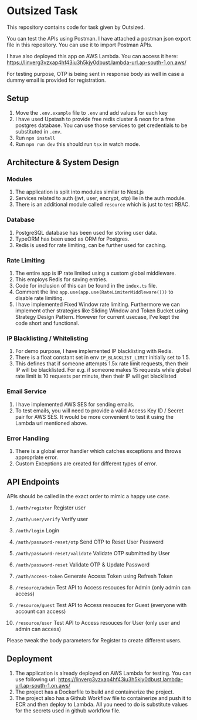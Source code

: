 # Outsized Task

This repository contains code for task given by Outsized.

You can test the APIs using Postman. I have attached a postman json export file in this repository. You can use it to import Postman APIs.

I have also deployed this app on AWS Lambda. You can access it here: https://linverg3vzxap4hf43iu3h5kjy0dbust.lambda-url.ap-south-1.on.aws/

For testing purpose, OTP is being sent in response body as well in case a dummy email is provided for registration.

## Setup

1. Move the `.env.example` file to `.env` and add values for each key
2. I have used Upstash to provide free redis cluster & neon for a free postgres database. You can use those services to get credentials to be substituted in `.env`.
3. Run `npm install`
4. Run `npm run dev` this should run `tsx` in watch mode.

## Architecture & System Design
### Modules
1. The application is split into modules similar to Nest.js
2. Services related to auth (jwt, user, encrypt, otp) lie in the auth module. 
3. There is an additional module called `resource` which is just to test RBAC.

### Database
1. PostgreSQL database has been used for storing user data.
2. TypeORM has been used as ORM for Postgres.
2. Redis is used for rate limiting, can be further used for caching.

### Rate Limiting
1. The entire app is IP rate limited using a custom global middleware. 
2. This employs Redis for saving entries. 
3. Code for inclusion of this can be found in the `index.ts` file.
4. Comment the line `app.use(app.use(RateLimiterMiddleware()))` to disable rate limiting.
5. I have implemented Fixed Window rate limiting. Furthermore we can implement other strategies like Sliding Window and Token Bucket using Strategy Design Pattern. However for current usecase, I've kept the code short and functional.

### IP Blacklisting / Whitelisting
1. For demo purpose, I have implemented IP blacklisting with Redis. 
2. There is a float constant set in env `IP_BLACKLIST_LIMIT` initially set to 1.5.
3. This defines that if someone attempts 1.5x rate limit requests, then their IP will be blacklisted. For e.g. if someone makes 15 requests while global rate limit is 10 requests per minute, then their IP will get blacklisted

### Email Service
1. I have implemented AWS SES for sending emails.
2. To test emails, you will need to provide a valid Access Key ID / Secret pair for AWS SES. It would be more convenient to test it using the Lambda url mentioned above.

### Error Handling
1. There is a global error handler which catches exceptions and throws appropriate error.
2. Custom Exceptions are created for different types of error.

## API Endpoints
APIs should be called in the exact order to mimic a happy use case.
1. `/auth/register` Register user
2. `/auth/user/verify` Verify user
3. `/auth/login` Login
4. `/auth/password-reset/otp` Send OTP to Reset User Password
5. `/auth/password-reset/validate` Validate OTP submitted by User
6. `/auth/password-reset` Validate OTP & Update Password
7. `/auth/access-token` Generate Access Token using Refresh Token

8. `/resource/admin` Test API to Access resouces for Admin (only admin can access)
9. `/resource/guest` Test API to Access resouces for Guest (everyone with account can access)
10. `/resource/user` Test API to Access resouces for User (only user and admin can access)

Please tweak the body parameters for Register to create different users.

## Deployment
1. The application is already deployed on AWS Lambda for testing. You can use following url: https://linverg3vzxap4hf43iu3h5kjy0dbust.lambda-url.ap-south-1.on.aws/
2. The project has a Dockerfile to build and containerize the project.
3. The project also has a Github Workflow file to containerize and push it to ECR and then deploy to Lambda. All you need to do is substitute values for the secrets used in github workflow file.